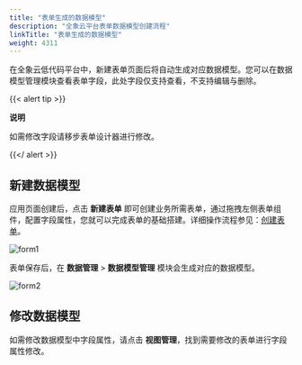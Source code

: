```yaml
---
title: "表单生成的数据模型"
description: "全象云平台表单数据模型创建流程"
linkTitle: "表单生成的数据模型"
weight: 4311
---
```


在全象云低代码平台中，新建表单页面后将自动生成对应数据模型。您可以在数据模型管理模块查看表单字段，此处字段仅支持查看，不支持编辑与删除。

{{< alert tip >}}

**说明**

如需修改字段请移步表单设计器进行修改。

{{</ alert >}}

## 新建数据模型

应用页面创建后，点击 **新建表单** 即可创建业务所需表单，通过拖拽左侧表单组件，配置字段属性，您就可以完成表单的基础搭建。详细操作流程参见：[创建表单](https://github.com/quanxiang-cloud/website/blob/main/content/zh/docs/manual/form/new.md)。

![form1](https://raw.githubusercontent.com/quanxiang-cloud/website/main/static/images/zh/docs/manual/data_models/form1.png)

表单保存后，在 **数据管理** > **数据模型管理** 模块会生成对应的数据模型。

![form2](https://raw.githubusercontent.com/quanxiang-cloud/website/main/static/images/zh/docs/manual/data_models/form2.png)

## 修改数据模型 

如需修改数据模型中字段属性，请点击 **视图管理**，找到需要修改的表单进行字段属性修改。

